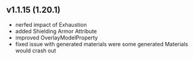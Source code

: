 ## v1.1.15 (1.20.1)
- nerfed impact of Exhaustion
- added Shielding Armor Attribute
- improved OverlayModelProperty
- fixed issue with generated materials were some generated Materials would crash out